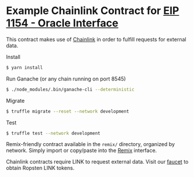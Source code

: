 # Example Chainlink Contract for [EIP 1154 - Oracle Interface](https://github.com/ethereum/EIPs/issues/1161)

This contract makes use of [Chainlink](https://github.com/smartcontractkit/chainlink) in order to fulfill requests for external data.

Install

```bash
$ yarn install
```

Run Ganache (or any chain running on port 8545)

```bash
$ ./node_modules/.bin/ganache-cli --deterministic
```

Migrate

```bash
$ truffle migrate --reset --network development
```

Test

```bash
$ truffle test --network development
```

Remix-friendly contract available in the `remix/` directory, organized by network. Simply import or copy/paste into the [Remix](http://remix.ethereum.org) interface. 

Chainlink contracts require LINK to request external data. Visit our [faucet](https://developers.smartcontract.com/faucet) to obtain Ropsten LINK tokens.